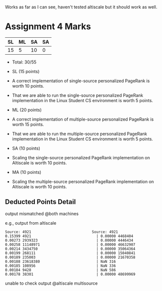 Works as far as I can see, haven't tested altiscale but it should work as well.  

# Assignment 4 Marks

| SL  |  ML | SA | SA |
| --- | --- | --- | --- |
|15|5|10|0|


<!--* Penalty: %-->
* Total: 30/55


* SL (15 points)
 * A correct implementation of single-source personalized PageRank is worth 10 points.
 * That we are able to run the single-source personalized PageRank implementation in the Linux Student CS environment is worth 5 points.
* ML (20 points)
 * A correct implementation of multiple-source personalized PageRank is worth 15 points.
 * That we are able to run the multiple-source personalized PageRank implementation in the Linux Student CS environment is worth 5 points.
* SA (10 points)
 * Scaling the single-source personalized PageRank implementation on Altiscale is worth 10 points.
* MA (10 points)
 * Scaling the multiple-source personalized PageRank implementation on Altiscale is worth 10 points.



## Deducted Points Detail

output mismatched @both machines

e.g., output from altiscale 

```
Source: 4921							Source: 4921
0.15399 4921						      |	0.00000 4468404
0.00273 2939323						      |	0.00000 4446434
0.00258 11148971					      |	0.00000 46632907
0.00214 3434750						      |	0.00000 35064364
0.00199 268111						      |	0.00000 15040841
0.00189 235003						      |	0.00000 21670358
0.00188 23618380					      |	NaN 316
0.00185 108956						      |	NaN 336
0.00184 9428						      |	NaN 586
0.00178 38301						      |	0.00000 48699969
```

unable to check output @altiscale multisource

